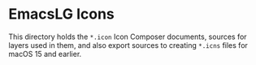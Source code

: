 # EmacsLG Icons

This directory holds the `*.icon` Icon Composer documents, sources for layers
used in them, and also export sources to creating `*.icns` files for macOS 15
and earlier.
